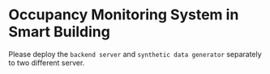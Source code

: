 # Occupancy Monitoring System in Smart Building

Please deploy the `backend server` and `synthetic data generator` separately to two different server.

